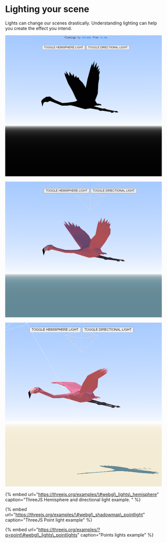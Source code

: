 # Lighting your scene

Lights can change our scenes drastically. Understanding lighting can help you create the effect you intend. 

![Without lights we have darkness](../../../.gitbook/assets/togglelight.png)

![Hemispheric light](../../../.gitbook/assets/hemispherelight.png)

![Directional light creates shadows](../../../.gitbook/assets/directional.png)

{% embed url="https://threejs.org/examples/\#webgl\_lights\_hemisphere" caption="ThreeJS Hemisphere and directional light example. " %}

{% embed url="https://threejs.org/examples/\#webgl\_shadowmap\_pointlight" caption="ThreeJS Point light example" %}

{% embed url="https://threejs.org/examples/?q=point\#webgl\_lights\_pointlights" caption="Points lights example" %}







